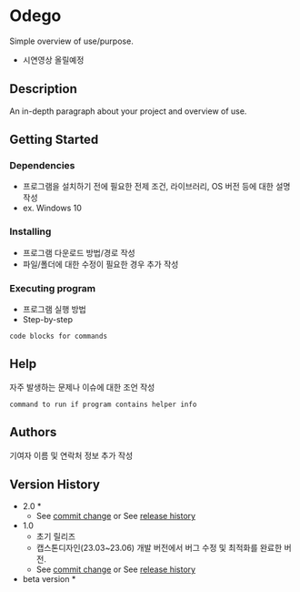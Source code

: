 # Odego

Simple overview of use/purpose.
* 시연영상 올릴예정

## Description

An in-depth paragraph about your project and overview of use.

## Getting Started

### Dependencies

* 프로그램을 설치하기 전에 필요한 전제 조건, 라이브러리, OS 버전 등에 대한 설명 작성
* ex. Windows 10

### Installing

* 프로그램 다운로드 방법/경로 작성
* 파일/폴더에 대한 수정이 필요한 경우 추가 작성

### Executing program

* 프로그램 실행 방법
* Step-by-step
```
code blocks for commands
```

## Help

자주 발생하는 문제나 이슈에 대한 조언 작성
```
command to run if program contains helper info
```

## Authors

기여자 이름 및 연락처 정보 추가 작성


## Version History

* 2.0
    * 
    * See [commit change]() or See [release history]()
* 1.0
    * 초기 릴리즈
    * 캡스톤디자인(23.03~23.06) 개발 버전에서 버그 수정 및 최적화를 완료한 버전.
    * See [commit change]() or See [release history]()
* beta version
    * 
